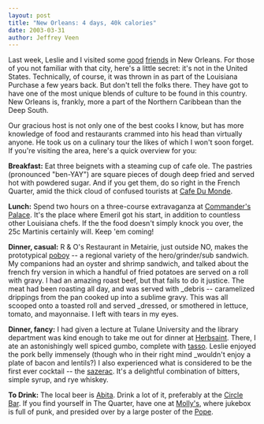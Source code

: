 ```yaml
--- 
layout: post
title: "New Orleans: 4 days, 40k calories"
date: 2003-03-31
author: Jeffrey Veen
---
```

Last week, Leslie and I visited some <a href="http://bayoudog.com/">good</a> <a href="http://nubbin.com/">friends</a> in New Orleans. For those of you not familiar with that city, here's a little secret: it's not in the United States. Technically, of course, it was thrown in as part of the Louisiana Purchase a few years back. But don't tell the folks there. They have got to have one of the most unique blends of culture to be found in this country. New Orleans is, frankly, more a part of the Northern Caribbean than the Deep South.

Our gracious host is not only one of the best cooks I know, but has more knowledge of food and restaurants crammed into his head than virtually anyone. He took us on a culinary tour the likes of which I won't soon forget. If you're visiting the area, here's a quick overview for you:

<strong>Breakfast:</strong> Eat three beignets with a steaming cup of cafe ole. The pastries (pronounced "ben-YAY") are square pieces of dough deep fried and served hot with powdered sugar. And if you get them, do so right in the French Quarter, amid the thick cloud of confused tourists at <a href="http://www.cafedumonde.com/">Cafe Du Monde</a>. 

<strong>Lunch:</strong> Spend two hours on a three-course extravaganza at <a href="http://www.commanderspalace.com/">Commander's Palace</a>. It's the place where Emeril got his start, in addition to countless other Louisiana chefs. If the the food doesn't simply knock you over, the 25c Martinis certainly will. Keep 'em coming!

<strong>Dinner, casual:</strong> R & O's Restaurant in Metairie, just outside NO, makes the prototypical <a href="http://www.gumbopages.com/food/samwiches/po-boys.html">poboy</a> -- a regional variety of the hero/grinder/sub sandwich. My companions had an oyster and shrimp sandwich, and talked about the french fry version in which a handful of fried potatoes are served on a roll with gravy. I had an amazing roast beef, but that fails to do it justice. The meat had been roasting all day, and was served with _debris -- caramelized drippings from the pan cooked up into a sublime gravy. This was all scooped onto a toasted roll and served _dressed, or smothered in lettuce, tomato, and mayonnaise. I left with tears in my eyes.

<strong>Dinner, fancy:</strong> I had given a lecture at Tulane University and the library department was kind enough to take me out for dinner at <a href="http://www.herbsaint.com/">Herbsaint</a>. There, I ate an astonishingly well spiced gumbo, complete with <a href="http://eat.epicurious.com/dictionary/food/index.ssf?DEF_ID=4201">tasso</a>. Leslie enjoyed the pork belly immensely (though who in their right mind _wouldn't enjoy a plate of bacon and lentils?) I also experienced what is considered to be the first ever cocktail -- the <a href="http://www.gumbopages.com/food/beverages/sazerac.html">sazerac</a>. It's a delightful combination of bitters, simple syrup, and rye whiskey.

<strong>To Drink:</strong> The local beer is <a href="http://www.abita.com/">Abita</a>. Drink a lot of it, preferably at the <a href="http://www.neworleansbarguide.com/CircleBar.htm">Circle Bar</a>. If you find yourself in The Quarter, have one at <a href="http://www.mollysatthemarket.net/mollys_page.html">Molly's</a>, where jukebox is full of punk, and presided over by a large poster of the <a href="http://www.mollysatthemarket.net/photo_gallery/wedding_gallery/pages/IMG_0038.htm ">Pope</a>.
&#8203;